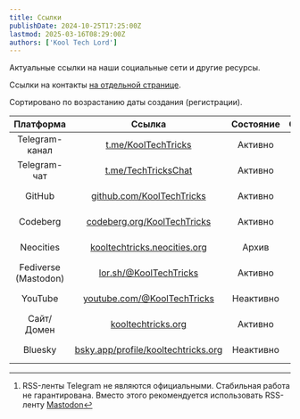 ```yaml
---
title: Ссылки
publishDate: 2024-10-25T17:25:00Z
lastmod: 2025-03-16T08:29:00Z
authors: ['Kool Tech Lord']
---
```


Актуальные ссылки на наши социальные сети и другие ресурсы.

<!--more-->

Ссылки на контакты [на отдельной странице](/faq/contact).

Сортировано по возрастанию даты создания (регистрации).

|      Платформа     |            Ссылка            |Состояние|    Создано    | RSS-лента |
|:------------------:|:----------------------------:|:-------:|:-------------:|:---------:|
|   Telegram-канал   |     [t.me/KoolTechTricks]    | Активно |2 мар. 2023 г. |[RSS-Bridge] или [RSSHub] [^1]
|    Telegram-чат    |     [t.me/TechTricksChat]    | Активно |2 мар. 2023 г. |—
|       GitHub       |  [github.com/KoolTechTricks] | Активно |21 авг. 2023 г.|—
|      Codeberg      |[codeberg.org/KoolTechTricks] | Активно |26 авг. 2023 г.|[/KoolTechTricks.atom]
|     Neocities      |[kooltechtricks.neocities.org]|  Архив  |27 авг. 2023 г.|—
|Fediverse (Mastodon)|   [lor.sh/@KoolTechTricks]   | Активно |15 мар. 2024 г.|[/@KoolTechTricks.rss]
|      YouTube       |[youtube.com/@KoolTechTricks] |Неактивно|6 июн. 2024 г. |[/feeds/videos.xml]
|     Сайт/Домен     |     [kooltechtricks.org]     | Активно |1 сен. 2024 г. |По разделам
|   Bluesky   |[bsky.app/profile/kooltechtricks.org]|Неактивно|11 ноя. 2024 г.|[/profile/kooltechtricks.org/rss]

[t.me/KoolTechTricks]: https://t.me/KoolTechTricks
[RSS-Bridge]: https://rss-bridge.org/bridge01/?action=display&username=KoolTechTricks&bridge=TelegramBridge&format=Atom
[RSSHub]: https://rsshub.app/telegram/channel/KoolTechTricks
[t.me/TechTricksChat]: https://t.me/TechTricksChat
[github.com/KoolTechTricks]: https://github.com/KoolTechTricks
[codeberg.org/KoolTechTricks]: https://codeberg.org/KoolTechTricks
[/KoolTechTricks.atom]: https://codeberg.org/KoolTechTricks.atom
[kooltechtricks.neocities.org]: https://kooltechtricks.neocities.org
[lor.sh/@KoolTechTricks]: https://lor.sh/@KoolTechTricks
[/@KoolTechTricks.rss]: https://lor.sh/@KoolTechTricks.rss
[youtube.com/@KoolTechTricks]: https://www.youtube.com/@KoolTechTricks
[/feeds/videos.xml]: https://www.youtube.com/feeds/videos.xml?channel_id=UCpgXGvl34e24uhdtaO51Fqg
[kooltechtricks.org]: https://kooltechtricks.org
[bsky.app/profile/kooltechtricks.org]: https://bsky.app/profile/kooltechtricks.org
[/profile/kooltechtricks.org/rss]: https://bsky.app/profile/kooltechtricks.org/rss


[^1]: RSS-ленты Telegram не являются официальными. Стабильная работа не
гарантирована. Вместо этого рекомендуется использовать RSS-ленту
[Mastodon][/@KoolTechTricks.rss]
